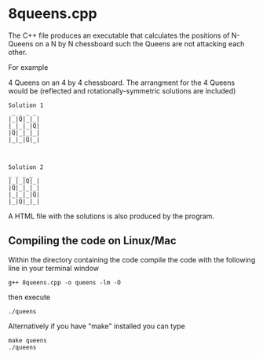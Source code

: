 # 8queens.cpp
The C++ file produces an executable that calculates the positions of N-Queens on a N by N chessboard such the Queens are not attacking each other. 

For example 

4 Queens on an 4 by 4 chessboard. The arrangment for the 4 Queens would be 
(reflected and rotationally-symmetric solutions are included)

    Solution 1
     _ _ _ _
    |_|Q|_|_|
    |_|_|_|Q|
    |Q|_|_|_|
    |_|_|Q|_|



    Solution 2
    _ _ _ _
    |_|_|Q|_|
    |Q|_|_|_|
    |_|_|_|Q|
    |_|Q|_|_|

A HTML file with the solutions is also produced by the program.

## Compiling the code on Linux/Mac 

Within the directory containing the code compile the code with the following line in your terminal window

    g++ 8queens.cpp -o queens -lm -O

then  execute 

    ./queens 

Alternatively if you have "make" installed you can type 

    make queens
    ./queens



